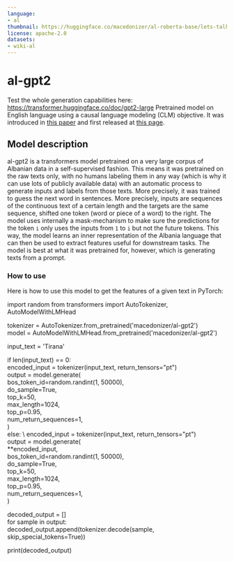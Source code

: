 ```yaml
---
language: 
- al
thumbnail: https://huggingface.co/macedonizer/al-roberta-base/lets-talk-about-nlp-al.jpg
license: apache-2.0
datasets:
- wiki-al
---
```


# al-gpt2
Test the whole generation capabilities here: https://transformer.huggingface.co/doc/gpt2-large
Pretrained model on English language using a causal language modeling (CLM) objective. It was introduced in
[this paper](https://d4mucfpksywv.cloudfront.net/better-language-models/language_models_are_unsupervised_multitask_learners.pdf)
and first released at [this page](https://openai.com/blog/better-language-models/).

## Model description
al-gpt2 is a transformers model pretrained on a very large corpus of Albanian data in a self-supervised fashion. This
means it was pretrained on the raw texts only, with no humans labeling them in any way (which is why it can use lots
of publicly available data) with an automatic process to generate inputs and labels from those texts. More precisely,
it was trained to guess the next word in sentences.
More precisely, inputs are sequences of the continuous text of a certain length and the targets are the same sequence,
shifted one token (word or piece of a word) to the right. The model uses internally a mask-mechanism to make sure the
predictions for the token `i` only uses the inputs from `1` to `i` but not the future tokens.
This way, the model learns an inner representation of the Albania language that can then be used to extract features
useful for downstream tasks. The model is best at what it was pretrained for, however, which is generating texts from a
prompt.

### How to use
Here is how to use this model to get the features of a given text in PyTorch:

import random
from transformers import AutoTokenizer, AutoModelWithLMHead

tokenizer = AutoTokenizer.from_pretrained('macedonizer/al-gpt2') \
model = AutoModelWithLMHead.from_pretrained('macedonizer/al-gpt2')

input_text = 'Tirana'

if len(input_text) == 0: \
    encoded_input = tokenizer(input_text, return_tensors="pt") \
        output = model.generate( \
        bos_token_id=random.randint(1, 50000), \
        do_sample=True, \
        top_k=50, \
        max_length=1024, \
        top_p=0.95, \
        num_return_sequences=1, \
    ) \
else: \\
    encoded_input = tokenizer(input_text, return_tensors="pt") \
        output = model.generate( \
        **encoded_input, \
        bos_token_id=random.randint(1, 50000), \
        do_sample=True, \
        top_k=50, \
        max_length=1024, \
        top_p=0.95, \
        num_return_sequences=1, \
    )

decoded_output = [] \
for sample in output: \
    decoded_output.append(tokenizer.decode(sample, skip_special_tokens=True))

print(decoded_output)